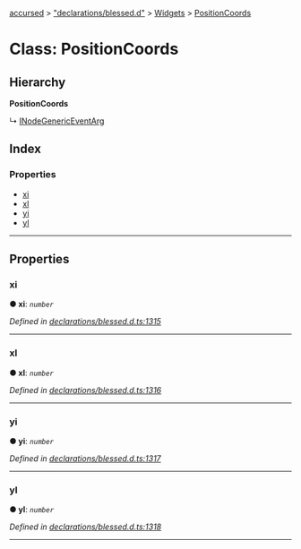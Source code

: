 [accursed](../README.md) > ["declarations/blessed.d"](../modules/_declarations_blessed_d_.md) > [Widgets](../modules/_declarations_blessed_d_.widgets.md) > [PositionCoords](../classes/_declarations_blessed_d_.widgets.positioncoords.md)

# Class: PositionCoords

## Hierarchy

**PositionCoords**

↳  [INodeGenericEventArg](../interfaces/_declarations_blessed_d_.widgets.events.inodegenericeventarg.md)

## Index

### Properties

* [xi](_declarations_blessed_d_.widgets.positioncoords.md#xi)
* [xl](_declarations_blessed_d_.widgets.positioncoords.md#xl)
* [yi](_declarations_blessed_d_.widgets.positioncoords.md#yi)
* [yl](_declarations_blessed_d_.widgets.positioncoords.md#yl)

---

## Properties

<a id="xi"></a>

###  xi

**● xi**: *`number`*

*Defined in [declarations/blessed.d.ts:1315](https://github.com/cancerberoSgx/accursed/blob/978b980/src/declarations/blessed.d.ts#L1315)*

___
<a id="xl"></a>

###  xl

**● xl**: *`number`*

*Defined in [declarations/blessed.d.ts:1316](https://github.com/cancerberoSgx/accursed/blob/978b980/src/declarations/blessed.d.ts#L1316)*

___
<a id="yi"></a>

###  yi

**● yi**: *`number`*

*Defined in [declarations/blessed.d.ts:1317](https://github.com/cancerberoSgx/accursed/blob/978b980/src/declarations/blessed.d.ts#L1317)*

___
<a id="yl"></a>

###  yl

**● yl**: *`number`*

*Defined in [declarations/blessed.d.ts:1318](https://github.com/cancerberoSgx/accursed/blob/978b980/src/declarations/blessed.d.ts#L1318)*

___

